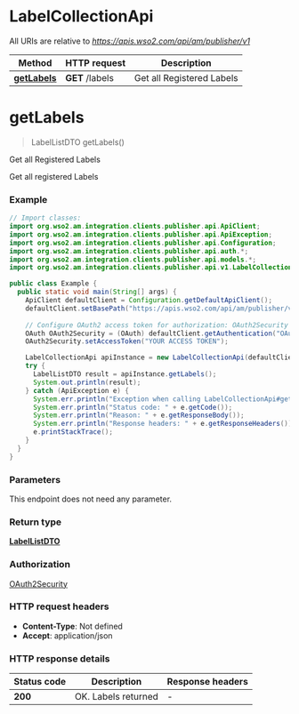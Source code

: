 # LabelCollectionApi

All URIs are relative to *https://apis.wso2.com/api/am/publisher/v1*

Method | HTTP request | Description
------------- | ------------- | -------------
[**getLabels**](LabelCollectionApi.md#getLabels) | **GET** /labels | Get all Registered Labels


<a name="getLabels"></a>
# **getLabels**
> LabelListDTO getLabels()

Get all Registered Labels

Get all registered Labels 

### Example
```java
// Import classes:
import org.wso2.am.integration.clients.publisher.api.ApiClient;
import org.wso2.am.integration.clients.publisher.api.ApiException;
import org.wso2.am.integration.clients.publisher.api.Configuration;
import org.wso2.am.integration.clients.publisher.api.auth.*;
import org.wso2.am.integration.clients.publisher.api.models.*;
import org.wso2.am.integration.clients.publisher.api.v1.LabelCollectionApi;

public class Example {
  public static void main(String[] args) {
    ApiClient defaultClient = Configuration.getDefaultApiClient();
    defaultClient.setBasePath("https://apis.wso2.com/api/am/publisher/v1");
    
    // Configure OAuth2 access token for authorization: OAuth2Security
    OAuth OAuth2Security = (OAuth) defaultClient.getAuthentication("OAuth2Security");
    OAuth2Security.setAccessToken("YOUR ACCESS TOKEN");

    LabelCollectionApi apiInstance = new LabelCollectionApi(defaultClient);
    try {
      LabelListDTO result = apiInstance.getLabels();
      System.out.println(result);
    } catch (ApiException e) {
      System.err.println("Exception when calling LabelCollectionApi#getLabels");
      System.err.println("Status code: " + e.getCode());
      System.err.println("Reason: " + e.getResponseBody());
      System.err.println("Response headers: " + e.getResponseHeaders());
      e.printStackTrace();
    }
  }
}
```

### Parameters
This endpoint does not need any parameter.

### Return type

[**LabelListDTO**](LabelListDTO.md)

### Authorization

[OAuth2Security](../README.md#OAuth2Security)

### HTTP request headers

 - **Content-Type**: Not defined
 - **Accept**: application/json

### HTTP response details
| Status code | Description | Response headers |
|-------------|-------------|------------------|
**200** | OK. Labels returned  |  -  |

